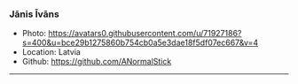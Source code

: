 ### Jānis Īvāns

- Photo: https://avatars0.githubusercontent.com/u/71927186?s=400&u=bce29b1275860b754cb0a5e3dae18f5df07ec667&v=4
- Location: Latvia
- Github: https://github.com/ANormalStick

***
